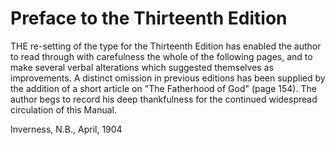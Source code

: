 # Preface to the Thirteenth Edition

THE re-setting of the type for the Thirteenth Edition has enabled the author to read through with carefulness the whole of the following pages, and to make several verbal alterations which suggested themselves as improvements. A distinct omission in previous editions has been supplied by the addition of a short article on "The Fatherhood of God" (page 154). The author begs to record his deep thankfulness for the continued widespread circulation of this Manual.

Inverness, N.B., April, 1904
